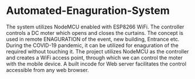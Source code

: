 # Automated-Enaguration-System
The system utilizes NodeMCU enabled with  ESP8266 WiFi. The controller controls a DC moter  which opens and closes the curtains. The concept is used in remote ENAGURATION of the event, new building, Entrance etc. During the COVID-19 pandemic, it can be utilized for enaguration of the required without touching it.
The project utilizes NodeMCU as the controller and creates a WiFi access point, through which we can control the moter with the mobile device. A built incode for Web server facilitates the control accessible from any web browser.
